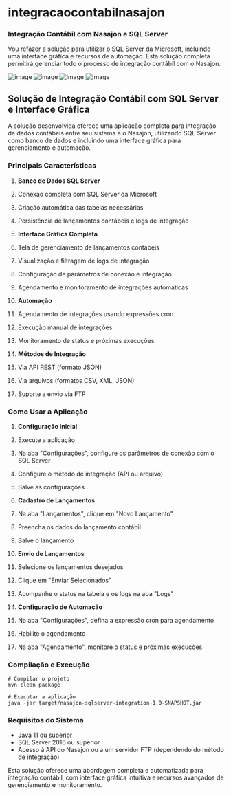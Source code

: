 # integracaocontabilnasajon

### Integração Contábil com Nasajon e SQL Server

Vou refazer a solução para utilizar o SQL Server da Microsoft, incluindo uma interface gráfica e recursos de automação. Esta solução completa permitirá gerenciar todo o processo de integração contábil com o Nasajon.

![image](https://github.com/user-attachments/assets/02d249e0-5810-477e-bc3c-d5ecf3cf6469)
![image](https://github.com/user-attachments/assets/de7df22d-1ac6-44cd-b97d-6d729c797022)
![image](https://github.com/user-attachments/assets/f0074943-f08f-428e-9f56-1dcf0dd2cd87)
![image](https://github.com/user-attachments/assets/ebd7e4de-8cd1-4fd6-b1c9-74d979db2641)





## Solução de Integração Contábil com SQL Server e Interface Gráfica

A solução desenvolvida oferece uma aplicação completa para integração de dados contábeis entre seu sistema e o Nasajon, utilizando SQL Server como banco de dados e incluindo uma interface gráfica para gerenciamento e automação.

### Principais Características

1. **Banco de Dados SQL Server**

1. Conexão completa com SQL Server da Microsoft
2. Criação automática das tabelas necessárias
3. Persistência de lançamentos contábeis e logs de integração



2. **Interface Gráfica Completa**

1. Tela de gerenciamento de lançamentos contábeis
2. Visualização e filtragem de logs de integração
3. Configuração de parâmetros de conexão e integração
4. Agendamento e monitoramento de integrações automáticas



3. **Automação**

1. Agendamento de integrações usando expressões cron
2. Execução manual de integrações
3. Monitoramento de status e próximas execuções



4. **Métodos de Integração**

1. Via API REST (formato JSON)
2. Via arquivos (formatos CSV, XML, JSON)
3. Suporte a envio via FTP





### Como Usar a Aplicação

1. **Configuração Inicial**

1. Execute a aplicação
2. Na aba "Configurações", configure os parâmetros de conexão com o SQL Server
3. Configure o método de integração (API ou arquivo)
4. Salve as configurações



2. **Cadastro de Lançamentos**

1. Na aba "Lançamentos", clique em "Novo Lançamento"
2. Preencha os dados do lançamento contábil
3. Salve o lançamento



3. **Envio de Lançamentos**

1. Selecione os lançamentos desejados
2. Clique em "Enviar Selecionados"
3. Acompanhe o status na tabela e os logs na aba "Logs"



4. **Configuração de Automação**

1. Na aba "Configurações", defina a expressão cron para agendamento
2. Habilite o agendamento
3. Na aba "Agendamento", monitore o status e próximas execuções





### Compilação e Execução

```shellscript
# Compilar o projeto
mvn clean package

# Executar a aplicação
java -jar target/nasajon-sqlserver-integration-1.0-SNAPSHOT.jar
```

### Requisitos do Sistema

- Java 11 ou superior
- SQL Server 2016 ou superior
- Acesso à API do Nasajon ou a um servidor FTP (dependendo do método de integração)


Esta solução oferece uma abordagem completa e automatizada para integração contábil, com interface gráfica intuitiva e recursos avançados de gerenciamento e monitoramento.
